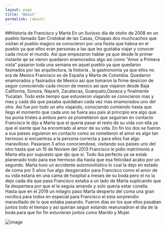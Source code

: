 ```yaml
---
layout: page
title: "About"
permalink: /about/
---
```


##Historia de Francisco y  Marta
En un lluvioso día de otoño de 2008  en un pueblo llamado San Cristobal de las Casas, Chiapas  dos muchcachos que visitan el pueblo magico se  conocieron por una fiesta que haboa en el pueblo ya que ellos eran personas a las que les gustaba viajar y conocer cada rincor el mundo. Asi que empezaron hablar ya que desde le primer instante qe se vieron quedaron enamorados algo asi como "Amor a Primera vista" pasaron toda una semana en aquel pueblo ya que quedaron fasinados por las arquitectura, la historia , la gastronomia ya que ellos no era de Mexico Francisco es de  España y Marta de Colombia. Quedaron enamorados y fasinados de Mexico asi que tomaron la firme desicion de seguir conocieindo cada rincon de mexico asi que viajaron desde  Baja California, Sonora, Nayarit, Zacatecas, Guanjuato,Oaxaca y finalmente Yucatan.
Todo este tiempo que estuvieron viajando se conocieron mas y mas y cada dia que pasaba quedaban cada vez mas enamorados uno del otro. Asi fue por todo un año viajando, conociendo comiendo hasta que llego el momento que cada uno se fuera asu pais al principio era algo que los ponia tristes a ambos pero se prometieron que seguirian en contacto Francisco le dijo a Marta que el queria pasar el resto de su vida con ella ya que el siente que ha encontrado al amor de su vida.
En fin los dos se fueron a sus paises siguieron en contacto como se rometieron el amor es algo tan hermoso si encuentras a la persona correcta y para ellos  fue algo maravilloso.
Pasaraon 3 años conociendose, visitando sus paises uno del otro hasta que un 15 de Noviem del 2013 Francisco le pidio matrimonio  a Marta ella por supuesto que djo que si. Todo iba perfecto ya se estab planenado todo para ese hermoso dia hasta que esa felicidad acabo por un segundo.
Marta tuvo un accidente automovilistico lo cual la dejo en estado de coma por  5 años  fue algo desgarrador para Francisco como el amor de su vida estaria en una cama de hospital a meses de su boda pero el no la dejo cada dia que pasa Francisco estaba a un lado de Marta suplicando que lla despertara por que el la seguia amando y solo queria estar conella.
Hasta que  en el  2019 un milagro paso Marta desperto del coma  una gran nocitica para todos en especial para Francisco el esta sorprendio maravillado de lo que estaba pasando.
Fueron dias en los que ellos pasaban juntos todo el tiempo y asi querian seguir estando reanunadron el dia de la boda para que for fin estuvieran juntos como Marido y Mujer.

![image](https://user-images.githubusercontent.com/99769712/165805824-337200b2-395f-4153-8df5-fdc69851d93e.png)

